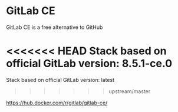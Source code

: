 # GitLab CE

GitLab CE is a free alternative to GitHub

<<<<<<< HEAD
Stack based on official GitLab version: 8.5.1-ce.0
=======
Stack based on official GitLab version: latest
>>>>>>> upstream/master

https://hub.docker.com/r/gitlab/gitlab-ce/


